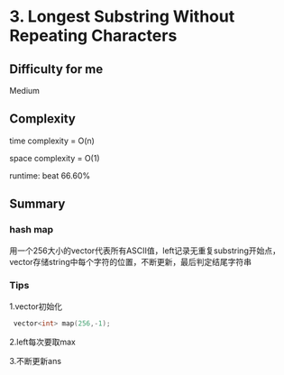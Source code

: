 # 3. Longest Substring Without Repeating Characters
## Difficulty for me
Medium

## Complexity
time complexity = O(n)

space complexity = O(1)

runtime: beat 66.60%

## Summary
### hash map
用一个256大小的vector代表所有ASCII值，left记录无重复substring开始点，vector存储string中每个字符的位置，不断更新，最后判定结尾字符串

### Tips

1.vector初始化

```C++
 vector<int> map(256,-1);
```

2.left每次要取max

3.不断更新ans
